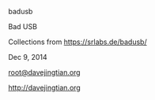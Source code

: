 badusb

Bad USB

Collections from https://srlabs.de/badusb/

Dec 9, 2014

root@davejingtian.org

http://davejingtian.org
